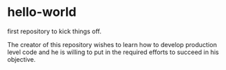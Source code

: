 # hello-world
first repository to kick things off.

The creator of this repository wishes to learn how to develop production level code and he is willing to put in the required efforts to succeed in his objective.

